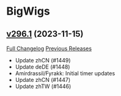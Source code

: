 # BigWigs

## [v296.1](https://github.com/BigWigsMods/BigWigs/tree/v296.1) (2023-11-15)
[Full Changelog](https://github.com/BigWigsMods/BigWigs/compare/v296...v296.1) [Previous Releases](https://github.com/BigWigsMods/BigWigs/releases)

- Update zhCN (#1449)  
- Update deDE (#1448)  
- Amirdrassil/Fyrakk: Initial timer updates  
- Update zhCN (#1447)  
- Update zhTW (#1446)  
